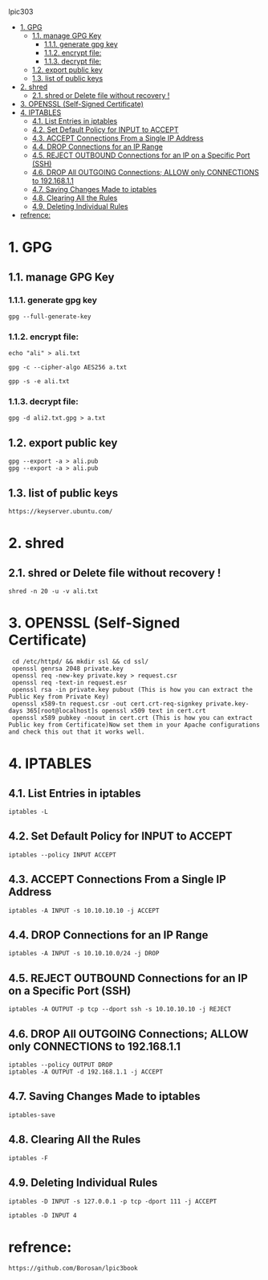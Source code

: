lpic303

- [1. GPG](#1-gpg)
  - [1.1. manage GPG Key](#11-manage-gpg-key)
    - [1.1.1. generate gpg key](#111-generate-gpg-key)
    - [1.1.2. encrypt file:](#112-encrypt-file)
    - [1.1.3. decrypt file:](#113-decrypt-file)
  - [1.2. export public key](#12-export-public-key)
  - [1.3. list of public keys](#13-list-of-public-keys)
- [2. shred](#2-shred)
  - [2.1. shred or Delete file without recovery !](#21-shred-or-delete-file-without-recovery-)
- [3. OPENSSL (Self-Signed Certificate)](#3-openssl-self-signed-certificate)
- [4. IPTABLES](#4-iptables)
  - [4.1. List Entries in iptables](#41-list-entries-in-iptables)
  - [4.2. Set Default Policy for INPUT to ACCEPT](#42-set-default-policy-for-input-to-accept)
  - [4.3. ACCEPT Connections From a Single IP Address](#43-accept-connections-from-a-single-ip-address)
  - [4.4. DROP Connections for an IP Range](#44-drop-connections-for-an-ip-range)
  - [4.5. REJECT OUTBOUND Connections for an IP on a Specific Port (SSH)](#45-reject-outbound-connections-for-an-ip-on-a-specific-port-ssh)
  - [4.6. DROP All OUTGOING Connections; ALLOW only CONNECTIONS to 192.168.1.1](#46-drop-all-outgoing-connections-allow-only-connections-to-19216811)
  - [4.7. Saving Changes Made to iptables](#47-saving-changes-made-to-iptables)
  - [4.8. Clearing All the Rules](#48-clearing-all-the-rules)
  - [4.9. Deleting Individual Rules](#49-deleting-individual-rules)
- [refrence:](#refrence)



# 1. GPG

## 1.1. manage GPG Key

### 1.1.1. generate gpg key
```
gpg --full-generate-key
```


### 1.1.2. encrypt file:
```
echo "ali" > ali.txt
```
```
gpg -c --cipher-algo AES256 a.txt
```
```
gpp -s -e ali.txt
```
### 1.1.3. decrypt file:
```
gpg -d ali2.txt.gpg > a.txt
```

## 1.2. export public key
```
gpg --export -a > ali.pub
gpg --export -a > ali.pub
```

## 1.3. list of public keys
```
https://keyserver.ubuntu.com/
```


# 2. shred
## 2.1. shred or Delete file without recovery !
```
shred -n 20 -u -v ali.txt
```

# 3. OPENSSL (Self-Signed Certificate)
```
 cd /etc/httpd/ && mkdir ssl && cd ssl/
 openssl genrsa 2048 private.key
 openssl req -new-key private.key > request.csr
 openssl req -text-in request.esr
 openssl rsa -in private.key pubout (This is how you can extract the Public Key from Private Key)
 openssl x589-tn request.csr -out cert.crt-req-signkey private.key-days 365[root@localhost]s openssl x509 text in cert.crt
 openssl x589 pubkey -noout in cert.crt (This is how you can extract Public key from Certificate)Now set them in your Apache configurations and check this out that it works well.
```

# 4. IPTABLES
## 4.1. List Entries in iptables
```
iptables -L
```


## 4.2. Set Default Policy for INPUT to ACCEPT
```
iptables --policy INPUT ACCEPT
```


## 4.3. ACCEPT Connections From a Single IP Address
```
iptables -A INPUT -s 10.10.10.10 -j ACCEPT
```


## 4.4. DROP Connections for an IP Range
```
iptables -A INPUT -s 10.10.10.0/24 -j DROP
```


## 4.5. REJECT OUTBOUND Connections for an IP on a Specific Port (SSH)
```
iptables -A OUTPUT -p tcp --dport ssh -s 10.10.10.10 -j REJECT
```



## 4.6. DROP All OUTGOING Connections; ALLOW only CONNECTIONS to 192.168.1.1
```
iptables --policy OUTPUT DROP
iptables -A OUTPUT -d 192.168.1.1 -j ACCEPT
```


## 4.7. Saving Changes Made to iptables
```
iptables-save
```

## 4.8. Clearing All the Rules
```
iptables -F
```


## 4.9. Deleting Individual Rules
```
iptables -D INPUT -s 127.0.0.1 -p tcp -dport 111 -j ACCEPT 
```
```
iptables -D INPUT 4
```




# refrence:
```
https://github.com/Borosan/lpic3book

```